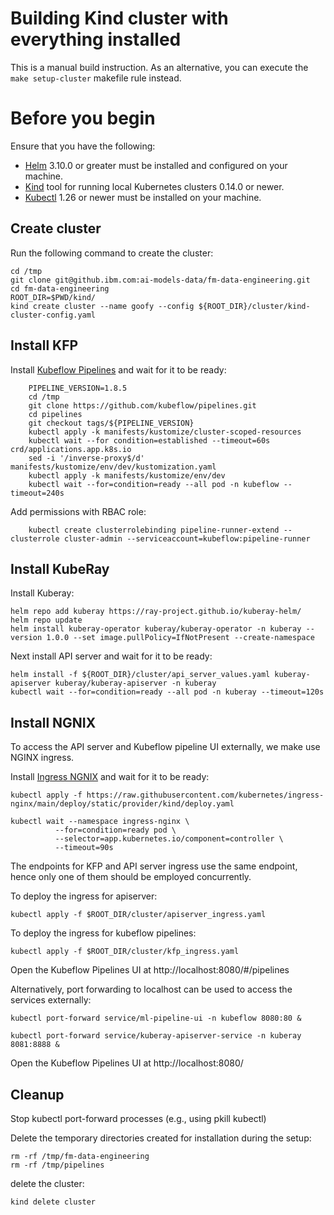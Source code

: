 # Building Kind cluster with everything installed

This is a manual build instruction. As an alternative, you can execute the `make setup-cluster` makefile rule instead.

# Before you begin

Ensure that you have the following:

- [Helm](https://helm.sh/) 3.10.0 or greater must be installed and configured on your machine.
- [Kind](https://kind.sigs.k8s.io/) tool for running local Kubernetes clusters 0.14.0 or newer.
- [Kubectl](https://kubernetes.io/docs/tasks/tools/#kubectl) 1.26 or newer must be installed on your machine.


## Create cluster

Run the following command to create the cluster:

```shell
cd /tmp
git clone git@github.ibm.com:ai-models-data/fm-data-engineering.git
cd fm-data-engineering
ROOT_DIR=$PWD/kind/
kind create cluster --name goofy --config ${ROOT_DIR}/cluster/kind-cluster-config.yaml
```

## Install KFP

Install [Kubeflow Pipelines](https://www.kubeflow.org/docs/components/pipelines/v1/installation/standalone-deployment/#deploying-kubeflow-pipelines) and wait for it to be ready:

```shell
    PIPELINE_VERSION=1.8.5
    cd /tmp
	git clone https://github.com/kubeflow/pipelines.git
	cd pipelines
	git checkout tags/${PIPELINE_VERSION}
	kubectl apply -k manifests/kustomize/cluster-scoped-resources
	kubectl wait --for condition=established --timeout=60s crd/applications.app.k8s.io
	sed -i '/inverse-proxy$/d' manifests/kustomize/env/dev/kustomization.yaml
    kubectl apply -k manifests/kustomize/env/dev
    kubectl wait --for=condition=ready --all pod -n kubeflow --timeout=240s
```
Add permissions with RBAC role:
```shell
    kubectl create clusterrolebinding pipeline-runner-extend --clusterrole cluster-admin --serviceaccount=kubeflow:pipeline-runner
```

## Install KubeRay

Install Kuberay:

```shell
helm repo add kuberay https://ray-project.github.io/kuberay-helm/
helm repo update
helm install kuberay-operator kuberay/kuberay-operator -n kuberay --version 1.0.0 --set image.pullPolicy=IfNotPresent --create-namespace 
```

Next install API server and wait for it to be ready:

```shell
helm install -f ${ROOT_DIR}/cluster/api_server_values.yaml kuberay-apiserver kuberay/kuberay-apiserver -n kuberay
kubectl wait --for=condition=ready --all pod -n kuberay --timeout=120s
```

## Install NGNIX

To access the API server and Kubeflow pipeline UI externally, we make use NGINX ingress.

Install [Ingress NGNIX](https://kind.sigs.k8s.io/docs/user/ingress/#ingress-nginx) and wait for it to be ready:

```shell
kubectl apply -f https://raw.githubusercontent.com/kubernetes/ingress-nginx/main/deploy/static/provider/kind/deploy.yaml

kubectl wait --namespace ingress-nginx \
          --for=condition=ready pod \
          --selector=app.kubernetes.io/component=controller \
          --timeout=90s
```

The endpoints for KFP and API server ingress use the same endpoint, hence only one of them should be employed concurrently.

To deploy the ingress for apiserver:
```shell
kubectl apply -f $ROOT_DIR/cluster/apiserver_ingress.yaml
```

To deploy the ingress for kubeflow pipelines:
```shell
kubectl apply -f $ROOT_DIR/cluster/kfp_ingress.yaml
```

Open the Kubeflow Pipelines UI at  http://localhost:8080/#/pipelines

Alternatively, port forwarding to localhost can be used to access the services externally:

```shell
kubectl port-forward service/ml-pipeline-ui -n kubeflow 8080:80 &

kubectl port-forward service/kuberay-apiserver-service -n kuberay 8081:8888 &
```

Open the Kubeflow Pipelines UI at http://localhost:8080/

## Cleanup

Stop kubectl port-forward processes (e.g., using pkill kubectl)

Delete the temporary directories created for installation during the setup:

```shell
rm -rf /tmp/fm-data-engineering
rm -rf /tmp/pipelines
```

delete the cluster:

```shell
kind delete cluster
```